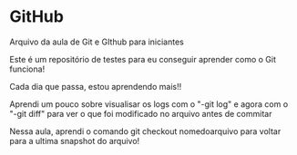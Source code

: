 # GitHub

Arquivo da aula de Git e GIthub para iniciantes 

Este é um repositório de testes para eu conseguir aprender como o Git funciona!

Cada dia que passa, estou aprendendo mais!!



Aprendi um pouco sobre visualisar os logs com o "-git log" e agora com o "-git diff" para ver o que foi modificado no arquivo antes de commitar

Nessa aula, aprendi o comando git checkout nomedoarquivo  para voltar para a ultima snapshot do arquivo!

